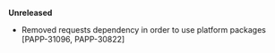 **Unreleased**
* Removed requests dependency in order to use platform packages [PAPP-31096, PAPP-30822]
